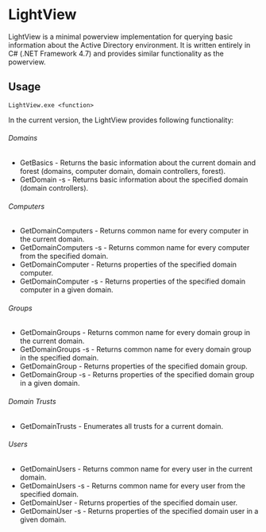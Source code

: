 # LightView
LightView is a minimal powerview implementation for querying basic information about the Active Directory environment. 
It is written entirely in C# (.NET Framework 4.7) and provides similar functionality as the powerview. 

## Usage 

```
LightView.exe <function>
```

In the current version, the LightView provides following functionality: 

###### Domains
- GetBasics - Returns the basic information about the current domain and forest (domains, computer domain, domain controllers, forest). 
- GetDomain -s <domainName> - Returns basic information about the specified domain (domain controllers). 

###### Computers
- GetDomainComputers - Returns common name for every computer in the current domain. 
- GetDomainComputers -s <domainServer> - Returns common name for every computer from the specified domain. 
- GetDomainComputer <computerName> - Returns properties of the specified domain computer. 
- GetDomainComputer <computerName> -s <domainServer> - Returns properties of the specified domain computer in a given domain. 

###### Groups
- GetDomainGroups - Returns common name for every domain group in the current domain. 
- GetDomainGroups -s <domainServer> - Returns common name for every domain group in the specified domain. 
- GetDomainGroup <groupName> - Returns properties of the specified domain group. 
- GetDomainGroup <groupName> -s <domainServer> - Returns properties of the specified domain group in a given domain. 

###### Domain Trusts
- GetDomainTrusts - Enumerates all trusts for a current domain. 

###### Users
- GetDomainUsers - Returns common name for every user in the current domain. 
- GetDomainUsers -s <domainServer> - Returns common name for every user from the specified domain. 
- GetDomainUser <userName> - Returns properties of the specified domain user. 
- GetDomainUser <userName> -s <domainServer> - Returns properties of the specified domain user in a given domain. 